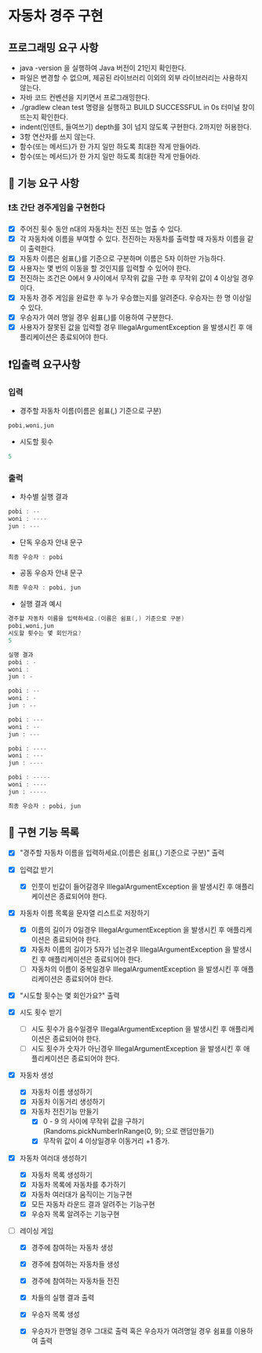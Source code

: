 # 자동차 경주 구현

## 프로그래밍 요구 사항

* java -version 을 실행하여 Java 버전이 21인지 확인한다.
* 파일은 변경할 수 없으며, 제공된 라이브러리 이외의 외부 라이브러리는 사용하지 않는다.
* 자바 코드 컨벤션을 지키면서 프로그래밍한다.
* ./gradlew clean test 명령을 실행하고 BUILD SUCCESSFUL in 0s 터미널 창이 뜨는지 확인한다.
* indent(인덴트, 들여쓰기) depth를 3이 넘지 않도록 구현한다. 2까지만 허용한다.
* 3항 연산자를 쓰지 않는다.
* 함수(또는 메서드)가 한 가지 일만 하도록 최대한 작게 만들어라.
* 함수(또는 메서드)가 한 가지 일만 하도록 최대한 작게 만들어라.

## 🚀 기능 요구 사항

### ❗️초 간단 경주게임을 구현한다

- [x] 주어진 횟수 동안 n대의 자동차는 전진 또는 멈출 수 있다.
- [x] 각 자동차에 이름을 부여할 수 있다. 전진하는 자동차를 출력할 때 자동차 이름을 같이 출력한다.
- [x] 자동차 이름은 쉼표(,)를 기준으로 구분하며 이름은 5자 이하만 가능하다.
- [x] 사용자는 몇 번의 이동을 할 것인지를 입력할 수 있어야 한다.
- [x] 전진하는 조건은 0에서 9 사이에서 무작위 값을 구한 후 무작위 값이 4 이상일 경우이다.
- [x] 자동차 경주 게임을 완료한 후 누가 우승했는지를 알려준다. 우승자는 한 명 이상일 수 있다.
- [x] 우승자가 여러 명일 경우 쉼표(,)를 이용하여 구분한다.
- [x] 사용자가 잘못된 값을 입력할 경우 IllegalArgumentException 을 발생시킨 후 애플리케이션은 종료되어야 한다.

## ❗️입출력 요구사항

### 입력

* 경주할 자동차 이름(이름은 쉼표(,) 기준으로 구분)
```java
pobi,woni,jun
```

* 시도할 횟수
```java
5
```

### 출럭

* 차수별 실행 결과
```java
pobi : --
woni : ----
jun : ---
```

* 단독 우승자 안내 문구
```java
최종 우승자 : pobi
```

* 공동 우승자 안내 문구
```java
최종 우승자 : pobi, jun
```
* 실행 결과 예시
```java
경주할 자동차 이름을 입력하세요.(이름은 쉼표(,) 기준으로 구분)
pobi,woni,jun
시도할 횟수는 몇 회인가요?
5

실행 결과
pobi : -
woni : 
jun : -

pobi : --
woni : -
jun : --

pobi : ---
woni : --
jun : ---

pobi : ----
woni : ---
jun : ----

pobi : -----
woni : ----
jun : -----

최종 우승자 : pobi, jun
```


## 🚗 구현 기능 목록

- [x] "경주할 자동차 이름을 입력하세요.(이름은 쉼표(,) 기준으로 구분)" 출력

- [x] 입력값 받기
    - [x] 인풋이 빈값이 들어갈경우 IllegalArgumentException 을 발생시킨 후 애플리케이션은 종료되어야 한다.

- [x] 자동차 이름 목록을 문자열 리스트로 저장하기
    - [x] 이름의 길이가 0일경우 IllegalArgumentException 을 발생시킨 후 애플리케이션은 종료되어야 한다.
    - [x] 자동차 이름의 길이가 5자가 넘는경우 IllegalArgumentException 을 발생시킨 후 애플리케이션은 종료되어야 한다.
    - [ ] 자동차의 이름이 중복일경우 IllegalArgumentException 을 발생시킨 후 애플리케이션은 종료되어야 한다.

- [x] "시도할 횟수는 몇 회인가요?" 출력

- [x] 시도 횟수 받기
    - [ ] 시도 횟수가 음수일경우 IllegalArgumentException 을 발생시킨 후 애플리케이션은 종료되어야 한다.
    - [ ] 시도 횟수가 숫자가 아닌경우 IllegalArgumentException 을 발생시킨 후 애플리케이션은 종료되어야 한다.

- [x] 자동차 생성
    - [x] 자동차 이름 생성하기
    - [x] 자동차 이동거리 생성하기
    - [x] 자동차 전진기능 만들기
        - [x] 0 - 9 의 사이에 무작위 값을 구하기 (Randoms.pickNumberInRange(0, 9); 으로 랜덤만들기)
        - [x] 무작위 값이 4 이상일경우 이동거리 +1 증가.

- [x] 자동차 여러대 생성하기
    - [x] 자동차 목록 생성하기
    - [x] 자동차 목록에 자동차를 추가하기
    - [x] 자동차 여러대가 움직이는 기능구현
    - [x] 모든 자동차 라운드 결과 알려주는 기능구현
    - [x] 우승자 목록 알려주는 기능구현

- [ ] 레이싱 게임
    - [x] 경주에 참여하는 자동차 생성
    - [x] 경주에 참여하는 자동차들 생성
    - [x] 경주에 참여하는 자동차들 전진
    - [x] 차들의 실행 결과 출력
    - [x] 우승자 목록 생성
    - [x] 우승자가 한명일 경우 그대로 출력 혹은 우승자가 여려명일 경우 쉼표를 이용하여 출력
    




